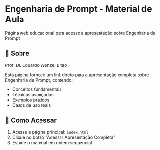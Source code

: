# Engenharia de Prompt - Material de Aula 

Página web educacional para acesso à apresentação sobre Engenharia de Prompt.

## 📖 Sobre

Prof. Dr. Eduardo Wenzel Brião

Esta página fornece um link direto para a apresentação completa sobre Engenharia de Prompt, contendo:

- Conceitos fundamentais
- Técnicas avançadas  
- Exemplos práticos
- Casos de uso reais

## 🚀 Como Acessar

1. Acesse a página principal: `index.html`
2. Clique no botão "Acessar Apresentação Completa"
3. Estude o material em ordem sequencial

